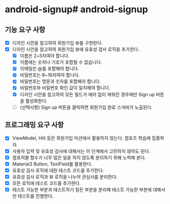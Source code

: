 # android-signup# android-signup

## 기능 요구 사항
- [x] 디자인 시안을 참고하여 회원가입 뷰를 구현한다.
- [x] 디자인 시안을 참고하여 회원가입 뷰에 유효성 검사 로직을 추가한다.
  - [x] 이름은 2~5자여야 합니다.
  - [x] 이름에는 숫자나 기호가 포함될 수 없습니다.
  - [x] 이메일은 @를 포함해야 합니다.
  - [x] 비밀번호는 8~16자여야 합니다.
  - [x] 비밀번호는 영문과 숫자를 포함해야 합니다.
  - [x] 비밀번호와 비밀번호 확인 값이 일치해야 합니다.
  - [x] 디자인 시안을 참고하여 모든 필드가 에러 없이 채워진 경우에만 Sign up 버튼을 활성화한다.
  - [ ] (선택사항) Sign up 버튼을 클릭하면 회원가입 완료 스낵바가 노출된다.

## 프로그래밍 요구 사항
- [x] ViewModel, Hilt 등은 회원가입 미션에서 활용하지 않는다. 컴포즈 학습에 집중하자.
- [x] 사용자 입력 및 유효성 검사에 대해서는 이 단계에서 고민하지 않아도 된다.
- [x] 컴포저블 함수가 너무 많은 일을 하지 않도록 분리하기 위해 노력해 본다.
- [x] Material3 Button, TextField를 활용한다.
- [x] 유효성 검사 로직에 대한 테스트 코드를 추가한다.
- [x] 유효성 검사 로직과 뷰 로직을 나누어 관심사를 분리한다.
- [x] 모든 로직에 테스트 코드를 추가한다.
- [x] 테스트 가능한 부분과 테스트하기 힘든 부분을 분리해 테스트 가능한 부분에 대해서만 테스트를 진행한다.
